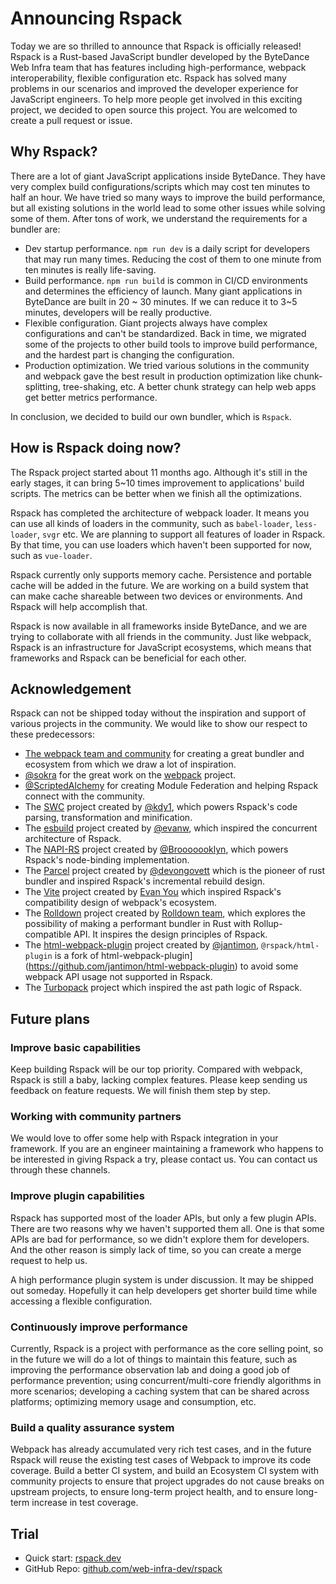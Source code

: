 # Announcing Rspack

Today we are so thrilled to announce that Rspack is officially released! Rspack is a Rust-based JavaScript bundler developed by the ByteDance Web Infra team that has features including high-performance, webpack interoperability, flexible configuration etc. Rspack has solved many problems in our scenarios and improved the developer experience for JavaScript engineers. To help more people get involved in this exciting project, we decided to open source this project. You are welcomed to create a pull request or issue.

## Why Rspack?

There are a lot of giant JavaScript applications inside ByteDance. They have very complex build configurations/scripts which may cost ten minutes to half an hour. We have tried so many ways to improve the build performance, but all existing solutions in the world lead to some other issues while solving some of them. After tons of work, we understand the requirements for a bundler are:

- Dev startup performance. `npm run dev` is a daily script for developers that may run many times. Reducing the cost of them to one minute from ten minutes is really life-saving.
- Build performance. `npm run build` is common in CI/CD environments and determines the efficiency of launch. Many giant applications in ByteDance are built in 20 ~ 30 minutes. If we can reduce it to 3~5 minutes, developers will be really productive.
- Flexible configuration. Giant projects always have complex configurations and can't be standardized. Back in time, we migrated some of the projects to other build tools to improve build performance, and the hardest part is changing the configuration.
- Production optimization. We tried various solutions in the community and webpack gave the best result in production optimization like chunk-splitting, tree-shaking, etc. A better chunk strategy can help web apps get better metrics performance.

In conclusion, we decided to build our own bundler, which is `Rspack`.

## How is Rspack doing now?

The Rspack project started about 11 months ago. Although it's still in the early stages, it can bring 5~10 times improvement to applications' build scripts. The metrics can be better when we finish all the optimizations.

Rspack has completed the architecture of webpack loader. It means you can use all kinds of loaders in the community, such as `babel-loader`, `less-loader`, `svgr` etc. We are planning to support all features of loader in Rspack. By that time, you can use loaders which haven't been supported for now, such as `vue-loader`.

Rspack currently only supports memory cache. Persistence and portable cache will be added in the future. We are working on a build system that can make cache shareable between two devices or environments. And Rspack will help accomplish that.

Rspack is now available in all frameworks inside ByteDance, and we are trying to collaborate with all friends in the community. Just like webpack, Rspack is an infrastructure for JavaScript ecosystems, which means that frameworks and Rspack can be beneficial for each other.

## Acknowledgement

Rspack can not be shipped today without the inspiration and support of various projects in the community. We would like to show our respect to these predecessors:

- [The webpack team and community](https://webpack.js.org/) for creating a great bundler and ecosystem from which we draw a lot of inspiration.
- [@sokra](https://github.com/sokra) for the great work on the [webpack](https://github.com/webpack/webpack) project.
- [@ScriptedAlchemy](https://github.com/ScriptedAlchemy) for creating Module Federation and helping Rspack connect with the community.
- The [SWC](https://github.com/swc-project/swc) project created by [@kdy1](https://github.com/kdy1), which powers Rspack's code parsing, transformation and minification.
- The [esbuild](https://github.com/evanw/esbuild) project created by [@evanw](https://github.com/evanw), which inspired the concurrent architecture of Rspack.
- The [NAPI-RS](https://github.com/napi-rs/napi-rs) project created by [@Brooooooklyn](https://github.com/Brooooooklyn), which powers Rspack's node-binding implementation.
- The [Parcel](https://github.com/parcel-bundler/parcel) project created by [@devongovett](https://github.com/devongovett) which is the pioneer of rust bundler and inspired Rspack's incremental rebuild design.
- The [Vite](https://github.com/vitejs/vite) project created by [Evan You](https://github.com/yyx990803) which inspired Rspack's compatibility design of webpack's ecosystem.
- The [Rolldown](https://github.com/rolldown-rs/rolldown) project created by [Rolldown team](https://github.com/sponsors/rolldown-rs), which explores the possibility of making a performant bundler in Rust with Rollup-compatible API. It inspires the design principles of Rspack.
- The [html-webpack-plugin](https://github.com/jantimon/html-webpack-plugin) project created by [@jantimon](https://github.com/jantimon), `@rspack/html-plugin` is a fork of html-webpack-plugin](https://github.com/jantimon/html-webpack-plugin) to avoid some webpack API usage not supported in Rspack.
- The [Turbopack](https://github.com/vercel/turbo) project which inspired the ast path logic of Rspack.

## Future plans

### Improve basic capabilities

Keep building Rspack will be our top priority. Compared with webpack, Rspack is still a baby, lacking complex features. Please keep sending us feedback on feature requests. We will finish them step by step.

### Working with community partners

We would love to offer some help with Rspack integration in your framework. If you are an engineer maintaining a framework who happens to be interested in giving Rspack a try, please contact us. You can contact us through these channels.

### Improve plugin capabilities

Rspack has supported most of the loader APIs, but only a few plugin APIs. There are two reasons why we haven't supported them all. One is that some APIs are bad for performance, so we didn't explore them for developers. And the other reason is simply lack of time, so you can create a merge request to help us.

A high performance plugin system is under discussion. It may be shipped out someday. Hopefully it can help developers get shorter build time while accessing a flexible configuration.

### Continuously improve performance

Currently, Rspack is a project with performance as the core selling point, so in the future we will do a lot of things to maintain this feature, such as improving the performance observation lab and doing a good job of performance prevention; using concurrent/multi-core friendly algorithms in more scenarios; developing a caching system that can be shared across platforms; optimizing memory usage and consumption, etc.

### Build a quality assurance system

Webpack has already accumulated very rich test cases, and in the future Rspack will reuse the existing test cases of Webpack to improve its code coverage. Build a better CI system, and build an Ecosystem CI system with community projects to ensure that project upgrades do not cause breaks on upstream projects, to ensure long-term project health, and to ensure long-term increase in test coverage.

## Trial

- Quick start: [rspack.dev](https://rspack.dev)
- GitHub Repo: [github.com/web-infra-dev/rspack](https://github.com/web-infra-dev/rspack)
